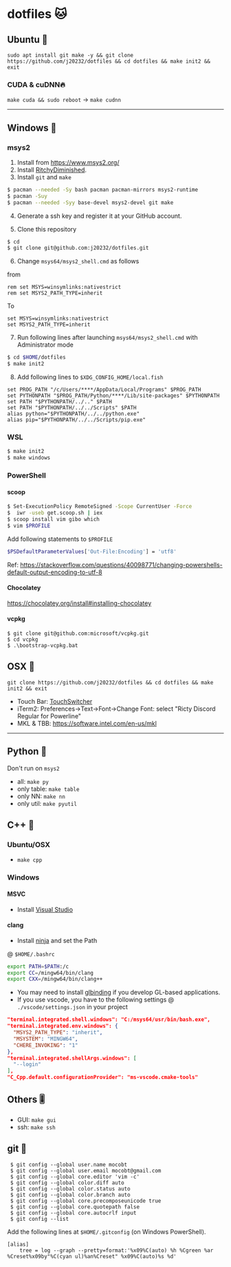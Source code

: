 # dotfiles 🐱

## Ubuntu 🏮

```
sudo apt install git make -y && git clone https://github.com/j20232/dotfiles && cd dotfiles && make init2 && exit
```

### CUDA & cuDNN🔥

`make cuda && sudo reboot` -> `make cudnn`

---

## Windows 🚗

### msys2

1. Install from https://www.msys2.org/
2. Install [RitchyDiminished](https://github.com/mzyy94/RictyDiminished-for-Powerline).
3. Install `git` and `make`

```sh
$ pacman --needed -Sy bash pacman pacman-mirrors msys2-runtime
$ pacman -Suy
$ pacman --needed -Syy base-devel msys2-devel git make
```

4. Generate a ssh key and register it at your GitHub account.

5. Clone this repository

```sh
$ cd
$ git clone git@github.com:j20232/dotfiles.git
```

6. Change `msys64/msys2_shell.cmd` as follows

from

```
rem set MSYS=winsymlinks:nativestrict
rem set MSYS2_PATH_TYPE=inherit
```

To

```
set MSYS=winsymlinks:nativestrict
set MSYS2_PATH_TYPE=inherit
```

7. Run following lines after launching `msys64/msys2_shell.cmd` with Administrator mode

```sh
$ cd $HOME/dotfiles
$ make init2
```

8. Add following lines to `$XDG_CONFIG_HOME/local.fish`

```
set PROG_PATH "/c/Users/****/AppData/Local/Programs" $PROG_PATH
set PYTHONPATH "$PROG_PATH/Python/****/Lib/site-packages" $PYTHONPATH
set PATH "$PYTHONPATH/../.." $PATH
set PATH "$PYTHONPATH/../../Scripts" $PATH
alias python="$PYTHONPATH/../../python.exe"
alias pip="$PYTHONPATH/../../Scripts/pip.exe"
```

### WSL

```sh
$ make init2
$ make windows
```

### PowerShell

#### scoop

```sh
$ Set-ExecutionPolicy RemoteSigned -Scope CurrentUser -Force
$  iwr -useb get.scoop.sh | iex
$ scoop install vim gibo which
$ vim $PROFILE
```

Add following statements to `$PROFILE`

```sh
$PSDefaultParameterValues['Out-File:Encoding'] = 'utf8'
```

Ref: https://stackoverflow.com/questions/40098771/changing-powershells-default-output-encoding-to-utf-8

#### Chocolatey

https://chocolatey.org/install#installing-chocolatey

#### vcpkg

```
$ git clone git@github.com:microsoft/vcpkg.git
$ cd vcpkg
$ .\bootstrap-vcpkg.bat
```

## OSX 🍎

```
git clone https://github.com/j20232/dotfiles && cd dotfiles && make init2 && exit
```

- Touch Bar: [TouchSwitcher](https://hazeover.com/touchswitcher.html)
- iTerm2: Preferences->Text->Font->Change Font: select "Ricty Discord Regular for Powerline"
- MKL & TBB: https://software.intel.com/en-us/mkl

---

## Python 🐍

Don't run on `msys2`

- all: `make py`
- only table: `make table`
- only NN: `make nn`
- only util: `make pyutil`

## C++ 🐶

### Ubuntu/OSX
- `make cpp`

### Windows

#### MSVC
- Install [Visual Studio](https://visualstudio.microsoft.com/ja/vs/)

#### clang
- Install [ninja](https://github.com/ninja-build/ninja) and set the Path

@ `$HOME/.bashrc`
```sh
export PATH=$PATH:/c
export CC=/mingw64/bin/clang
export CXX=/mingw64/bin/clang++
```

- You may need to install [glbinding](git@github.com:hpicgs/glbinding.git) if you develop GL-based applications.
- If you use vscode, you have to the following settings @ `./vscode/settings.json` in your project 

```json
"terminal.integrated.shell.windows": "C:/msys64/usr/bin/bash.exe",
"terminal.integrated.env.windows": {
  "MSYS2_PATH_TYPE": "inherit",
  "MSYSTEM": "MINGW64",
  "CHERE_INVOKING": "1"
},
"terminal.integrated.shellArgs.windows": [
  "--login"
],
"C_Cpp.default.configurationProvider": "ms-vscode.cmake-tools"
```

## Others 🎚

- GUI: `make gui`
- ssh: `make ssh`

## git 🐙

```fish
 $ git config --global user.name mocobt
 $ git config --global user.email mocobt@gmail.com
 $ git config --global core.editor 'vim -c'
 $ git config --global color.diff auto
 $ git config --global color.status auto
 $ git config --global color.branch auto
 $ git config --global core.precomposeunicode true
 $ git config --global core.quotepath false
 $ git config --global core.autocrlf input
 $ git config --list
```

Add the following lines at `$HOME/.gitconfig` (on Windows PowerShell).

```
[alias]
	tree = log --graph --pretty=format:'%x09%C(auto) %h %Cgreen %ar %Creset%x09by"%C(cyan ul)%an%Creset" %x09%C(auto)%s %d'
```
